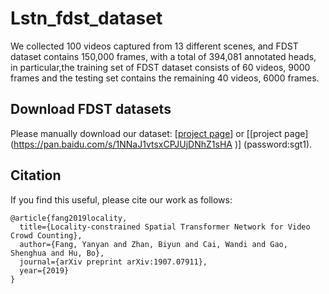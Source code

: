 # Lstn_fdst_dataset
We collected 100 videos captured from 13 different scenes, and FDST dataset contains 150,000 frames, with a total of 394,081 annotated heads, in particular,the training set of FDST dataset consists of 60 videos, 9000 frames and the testing set contains the remaining 40 videos, 6000 frames. 



## Download FDST datasets

Please manually download our dataset: [[project page](https://drive.google.com/drive/folders/19c2X529VTNjl3YL1EYweBg60G70G2D-w?usp=sharing)] or [[project page] (https://pan.baidu.com/s/1NNaJ1vtsxCPJUjDNhZ1sHA )] (password:sgt1).


## Citation

If you find this useful, please cite our work as follows:

```
@article{fang2019locality,
  title={Locality-constrained Spatial Transformer Network for Video Crowd Counting},
  author={Fang, Yanyan and Zhan, Biyun and Cai, Wandi and Gao, Shenghua and Hu, Bo},
  journal={arXiv preprint arXiv:1907.07911},
  year={2019}
}
```


 
